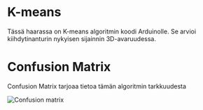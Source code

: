 # K-means

Tässä haarassa on K-means algoritmin koodi Arduinolle. 
Se arvioi kiihdytinanturin nykyisen sijainnin 3D-avaruudessa.

# Confusion Matrix

Confusion Matrix tarjoaa tietoa tämän algoritmin tarkkuudesta

![Confusion matrix](https://user-images.githubusercontent.com/101668131/208824112-238ebb3f-dffc-4af7-8f3f-00bb18709d7d.png)
